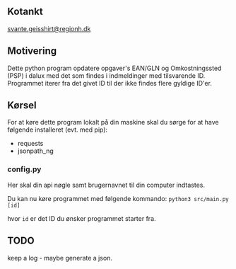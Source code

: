 ## Kotankt
svante.geisshirt@regionh.dk

## Motivering
Dette python program opdatere opgaver's EAN/GLN og Omkostningssted (PSP) i 
dalux med det som findes i indmeldinger med tilsvarende ID. Programmet 
iterer fra det givet ID til der ikke findes flere gyldige ID'er.

## Kørsel
For at køre dette program lokalt på din maskine skal du sørge for at have
følgende installeret (evt. med pip):
* requests
* jsonpath_ng

### config.py
Her skal din api nøgle samt brugernavnet til din computer indtastes.

Du kan nu køre programmet med følgende kommando:
`python3 src/main.py [id]`

hvor `id` er det ID du ønsker programmet starter fra.

## TODO
keep a log - maybe generate a json.